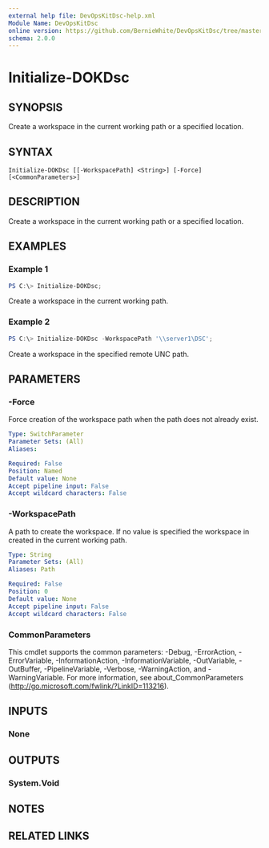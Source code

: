 ```yaml
---
external help file: DevOpsKitDsc-help.xml
Module Name: DevOpsKitDsc
online version: https://github.com/BernieWhite/DevOpsKitDsc/tree/master/docs/commands/en-US/Initialize-DOKDsc.md
schema: 2.0.0
---
```


# Initialize-DOKDsc

## SYNOPSIS

Create a workspace in the current working path or a specified location.

## SYNTAX

```text
Initialize-DOKDsc [[-WorkspacePath] <String>] [-Force] [<CommonParameters>]
```

## DESCRIPTION

Create a workspace in the current working path or a specified location.

## EXAMPLES

### Example 1

```powershell
PS C:\> Initialize-DOKDsc;
```

Create a workspace in the current working path.

### Example 2

```powershell
PS C:\> Initialize-DOKDsc -WorkspacePath '\\server1\DSC';
```

Create a workspace in the specified remote UNC path.

## PARAMETERS

### -Force

Force creation of the workspace path when the path does not already exist.

```yaml
Type: SwitchParameter
Parameter Sets: (All)
Aliases:

Required: False
Position: Named
Default value: None
Accept pipeline input: False
Accept wildcard characters: False
```

### -WorkspacePath

A path to create the workspace.  If no value is specified the workspace in created in the current working path.

```yaml
Type: String
Parameter Sets: (All)
Aliases: Path

Required: False
Position: 0
Default value: None
Accept pipeline input: False
Accept wildcard characters: False
```

### CommonParameters

This cmdlet supports the common parameters: -Debug, -ErrorAction, -ErrorVariable, -InformationAction, -InformationVariable, -OutVariable, -OutBuffer, -PipelineVariable, -Verbose, -WarningAction, and -WarningVariable. For more information, see about_CommonParameters (http://go.microsoft.com/fwlink/?LinkID=113216).

## INPUTS

### None

## OUTPUTS

### System.Void

## NOTES

## RELATED LINKS
